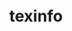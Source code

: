 ---
title: "texinfo"
layout: cache
categories: [package, v0.18.1]
meta: {"versions": ["6.5"], "compilers": ["gcc@=7.3.1", "gcc@=7.5.0"], "oss": ["amzn2", "ubuntu18.04"], "platforms": ["linux"], "targets": ["aarch64", "graviton2", "x86_64", "x86_64_v3", "x86_64_v4"], "stacks": ["aws-ahug", "aws-ahug-aarch64", "aws-isc", "aws-isc-aarch64", "e4s", "radiuss", "root", "tutorial"], "num_specs": 5, "num_specs_by_stack": {"aws-ahug": 2, "aws-isc": 2, "root": 5, "aws-isc-aarch64": 2, "aws-ahug-aarch64": 2, "radiuss": 1, "tutorial": 1, "e4s": 1}}
spec_details: [{"hash": "ppdwrcietgik4ego62s7n7krrwvo6gl2", "compiler": "gcc@=7.3.1", "versions": ["6.5"], "os": "amzn2", "platform": "linux", "target": "x86_64_v4", "variants": ["patches=12f6edb,1732115"], "stacks": ["aws-ahug", "aws-isc", "root"], "size": "-", "tarball": "https://binaries.spack.io/v0.18.1/build_cache/linux-amzn2-x86_64_v4/gcc-7.3.1/texinfo-6.5/linux-amzn2-x86_64_v4-gcc-7.3.1-texinfo-6.5-ppdwrcietgik4ego62s7n7krrwvo6gl2.spack"}, {"hash": "2stl4zf3fzz7ihrravufszzpzfwx2wmy", "compiler": "gcc@=7.3.1", "versions": ["6.5"], "os": "amzn2", "platform": "linux", "target": "aarch64", "variants": ["patches=12f6edb,1732115"], "stacks": ["aws-isc-aarch64", "aws-ahug-aarch64", "root"], "size": "-", "tarball": "https://binaries.spack.io/v0.18.1/build_cache/linux-amzn2-aarch64/gcc-7.3.1/texinfo-6.5/linux-amzn2-aarch64-gcc-7.3.1-texinfo-6.5-2stl4zf3fzz7ihrravufszzpzfwx2wmy.spack"}, {"hash": "23fdkje4eqg5lyruirfffglxanfrvjv6", "compiler": "gcc@=7.3.1", "versions": ["6.5"], "os": "amzn2", "platform": "linux", "target": "x86_64_v3", "variants": ["patches=12f6edb,1732115"], "stacks": ["aws-ahug", "aws-isc", "root"], "size": "-", "tarball": "https://binaries.spack.io/v0.18.1/build_cache/linux-amzn2-x86_64_v3/gcc-7.3.1/texinfo-6.5/linux-amzn2-x86_64_v3-gcc-7.3.1-texinfo-6.5-23fdkje4eqg5lyruirfffglxanfrvjv6.spack"}, {"hash": "linaglyypzkundczjxvom7fysztb4ovn", "compiler": "gcc@=7.3.1", "versions": ["6.5"], "os": "amzn2", "platform": "linux", "target": "graviton2", "variants": ["patches=12f6edb,1732115"], "stacks": ["aws-isc-aarch64", "aws-ahug-aarch64", "root"], "size": "-", "tarball": "https://binaries.spack.io/v0.18.1/build_cache/linux-amzn2-graviton2/gcc-7.3.1/texinfo-6.5/linux-amzn2-graviton2-gcc-7.3.1-texinfo-6.5-linaglyypzkundczjxvom7fysztb4ovn.spack"}, {"hash": "ot5b2akcfzwtenwectaigwxaruyjiu6z", "compiler": "gcc@=7.5.0", "versions": ["6.5"], "os": "ubuntu18.04", "platform": "linux", "target": "x86_64", "variants": ["patches=12f6edb,1732115"], "stacks": ["radiuss", "root", "tutorial", "e4s"], "size": "-", "tarball": "https://binaries.spack.io/v0.18.1/build_cache/linux-ubuntu18.04-x86_64/gcc-7.5.0/texinfo-6.5/linux-ubuntu18.04-x86_64-gcc-7.5.0-texinfo-6.5-ot5b2akcfzwtenwectaigwxaruyjiu6z.spack"}]
---